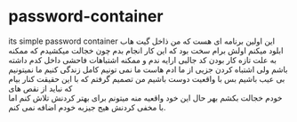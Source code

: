 # password-container
its simple password container
این اولین برنامه ای هست که من ذاخل گیت هاب ابلود میکنم
اولش برام سخت بود که این کار انجام بدم چون خجالت میکشیدم 
که ممکنه به علت تازه کار بودن کد جالبی ارایه ندم و ممکنه 
اشتباهات فاحشی داخل کدم داشته باشم ولی اشتباه کردن جزیی از ما ادم هاست 
ما نمی تونیم کامل زندگی کنیم ما نمیتونیم
بی عیب باشیم بس با واقعیت دوست باشیم
من تصمیم گرفتم که با این حقیقت کنار بیام که نباید از نقص های  
خودم خجالت بکشم بهر حال این خود واقعیه منه
میتونم برای بهتر کردنش تلاش کنم اما با مخفی 
کردنش هیج جیزبه خودم اضافه نمی کنم.
